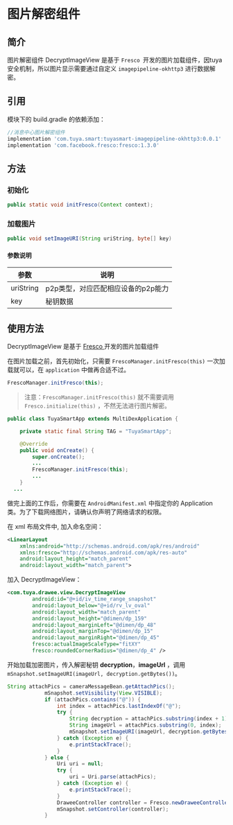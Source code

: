 # 图片解密组件 



## 简介

图片解密组件 DecryptImageView 是基于 `Fresco `开发的图片加载组件，因tuya安全机制，所以图片显示需要通过自定义 `imagepipeline-okhttp3` 进行数据解密。



## 引用
模块下的 build.gradle 的依赖添加：

```groovy
//消息中心图片解密组件
implementation 'com.tuya.smart:tuyasmart-imagepipeline-okhttp3:0.0.1'
implementation 'com.facebook.fresco:fresco:1.3.0'
```



## 方法



### 初始化

```java
public static void initFresco(Context context);
```



### 加载图片

```java
public void setImageURI(String uriString, byte[] key)
```

#### 参数说明

| 参数      | 说明                               |
| --------- | ---------------------------------- |
| uriString | p2p类型，对应匹配相应设备的p2p能力 |
| key       | 秘钥数据                           |



## 使用方法

  DecryptImageView 是基于 [Fresco ](https://www.fresco-cn.org/docs/index.html) 开发的图片加载组件

在图片加载之前，首先初始化，只需要 `FrescoManager.initFresco(this)` 一次加载就可以，在 `application` 中做再合适不过。

```java
FrescoManager.initFresco(this);
```

> 注意：`FrescoManager.initFresco(this)` 就不需要调用 `Fresco.initialize(this)` ，不然无法进行图片解密。

```java
public class TuyaSmartApp extends MultiDexApplication {

    private static final String TAG = "TuyaSmartApp";

    @Override
    public void onCreate() {
        super.onCreate();
        ...
        FrescoManager.initFresco(this);
        ...
    }
  ...
```

做完上面的工作后，你需要在 `AndroidManifest.xml` 中指定你的 Application 类。为了下载网络图片，请确认你声明了网络请求的权限。

在 xml 布局文件中, 加入命名空间：

```xml
<LinearLayout
    xmlns:android="http://schemas.android.com/apk/res/android"
    xmlns:fresco="http://schemas.android.com/apk/res-auto"
    android:layout_height="match_parent"
    android:layout_width="match_parent">
```

加入 DecryptImageView：

```xml
<com.tuya.drawee.view.DecryptImageView
        android:id="@+id/iv_time_range_snapshot"
        android:layout_below="@+id/rv_lv_oval"
        android:layout_width="match_parent"
        android:layout_height="@dimen/dp_159"
        android:layout_marginLeft="@dimen/dp_48"
        android:layout_marginTop="@dimen/dp_15"
        android:layout_marginRight="@dimen/dp_45"
        fresco:actualImageScaleType="fitXY"
        fresco:roundedCornerRadius="@dimen/dp_4" />
```

开始加载加密图片，传入解密秘钥 **decryption**，**imageUrl** ，调用`mSnapshot.setImageURI(imageUrl, decryption.getBytes())`。

```java
String attachPics = cameraMessageBean.getAttachPics();
            mSnapshot.setVisibility(View.VISIBLE);
            if (attachPics.contains("@")) {
                int index = attachPics.lastIndexOf("@");
                try {
                    String decryption = attachPics.substring(index + 1);
                    String imageUrl = attachPics.substring(0, index);
                    mSnapshot.setImageURI(imageUrl, decryption.getBytes());
                } catch (Exception e) {
                    e.printStackTrace();
                }
            } else {
                Uri uri = null;
                try {
                    uri = Uri.parse(attachPics);
                } catch (Exception e) {
                    e.printStackTrace();
                }
                DraweeController controller = Fresco.newDraweeControllerBuilder().setUri(uri).build();
                mSnapshot.setController(controller);
            }
```

